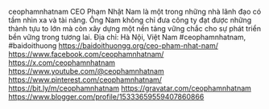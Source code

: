 ceophamnhatnam
CEO Phạm Nhật Nam là một trong những nhà lãnh đạo có tầm nhìn xa và tài năng. Ông Nam không chỉ đưa công ty đạt được những thành tựu to lớn mà còn xây dựng một nền tảng vững chắc cho sự phát triển bền vững trong tương lai.
Địa chỉ: Hà Nội, Việt Nam
#ceophamnhatnam, #baidoithuong
https://baidoithuongg.org/ceo-pham-nhat-nam/
https://www.facebook.com/ceophamnhatnam/
https://x.com/ceophamnhatnam
https://www.youtube.com/@ceophamnhatnam
https://www.pinterest.com/ceophamnhatnam/
https://bit.ly/m/ceophamnhatnam
https://gravatar.com/ceophamnhatnam
https://www.blogger.com/profile/15333659559407860866
